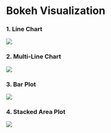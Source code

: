 # Bokeh Visualization
### 1. Line Chart
<img src="https://github.com/ytian22/Data-Visualization-Collection/tree/master/Bokeh/1.Line.png">

### 2. Multi-Line Chart
<img src="https://github.com/ytian22/Data-Visualization-Collection/new/master/Bokeh/2.Multi-Line.png">

### 3. Bar Plot
<img src="https://github.com/ytian22/Data-Visualization-Collection/new/master/Bokeh/3.Bar.png">

### 4. Stacked Area Plot
<img src="https://github.com/ytian22/Data-Visualization-Collection/new/master/Bokeh/4.Stacked-Area.png">
